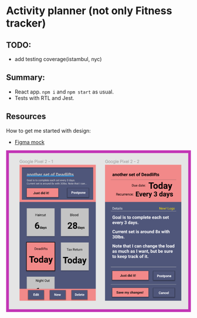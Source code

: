 # Activity planner (not only Fitness tracker)

## TODO:

- add testing coverage(istambul, nyc)

## Summary:

- React app. `npm i` and `npm start` as usual.
- Tests with RTL and Jest.

## Resources

How to get me started with design:

- [Figma mock](https://www.figma.com/file/Y4GGkOtJrpoL9AirqWlZBv/Cards-and-activity-planner?node-id=0%3A1)

![Drag Racing](docs/images/activity-planner-figma.png)
